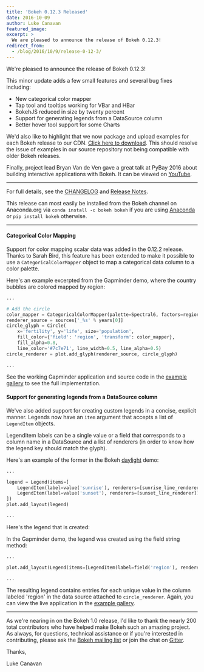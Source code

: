 ```yaml
---
title: 'Bokeh 0.12.3 Released'
date: 2016-10-09
author: Luke Canavan
featured_image:
excerpt: >
  We are pleased to announce the release of Bokeh 0.12.3!
redirect_from:
  - /blog/2016/10/9/release-0-12-3/
---
```


<style>
  .bk-root {
    height: unset !important;
  }
</style>

We're pleased to announce the release of Bokeh 0.12.3!

This minor update adds a few small features and several bug fixes including:

* New categorical color mapper
* Tap tool and tooltips working for VBar and HBar
* BokehJS reduced in size by twenty percent
* Support for generating legends from a DataSource column
* Better hover tool support for some Charts

We'd also like to highlight that we now package and upload examples for each
Bokeh release to our CDN.
[Click here to download](https://cdn.bokeh.org/bokeh/examples/examples-0.12.3.zip).
This should resolve the issue of examples in our source repository not being
compatible with older Bokeh releases.

Finally, project lead Bryan Van de Ven gave a great talk at PyBay 2016 about
building interactive applications with Bokeh. It can be viewed on
[YouTube](https://youtu.be/xqwCxuEBpxk?list=PL85KuAjbN_gtGn4v1ELSWJlTFZF_5Ciog).

-----

For full details, see the [CHANGELOG](https://github.com/bokeh/bokeh/blob/0.12.3/CHANGELOG)
and [Release Notes](https://docs.bokeh.org/en/latest/docs/releases/0.12.3.html).

This release can most easily be installed from the Bokeh channel on Anaconda.org via
``conda install -c bokeh bokeh`` if you are using [Anaconda](https://www.anaconda.com/downloads)
or ``pip install bokeh`` otherwise.

-----

#### Categorical Color Mapping

Support for color mapping scalar data was added in the 0.12.2 release. Thanks
to Sarah Bird, this feature has been extended to make it possible to use a
``CategoricalColorMapper`` object to map a categorical data column to a color
palette.

Here's an example excerpted from the Gapminder demo, where the country bubbles
are colored mapped by region:

```python
...

# Add the circle
color_mapper = CategoricalColorMapper(palette=Spectral6, factors=regions_list)
renderer_source = sources['_%s' % years[0]]
circle_glyph = Circle(
    x='fertility', y='life', size='population',
    fill_color={'field': 'region', 'transform': color_mapper},
    fill_alpha=0.8,
    line_color='#7c7e71', line_width=0.5, line_alpha=0.5)
circle_renderer = plot.add_glyph(renderer_source, circle_glyph)

...
```

See the working Gapminder application and source code in the
[example gallery](https://docs.bokeh.org/en/latest/docs/gallery.html)
to see the full implementation.

#### Support for generating legends from a DataSource column

We've also added support for creating custom legends in a concise, explicit
manner. Legends now have an ``item`` argument that accepts a list of ``LegendItem``
objects.

LegendItem labels can be a single value or a field that corresponds to a
column name in a DataSource and a list of renderers (in order to know how
the legend key should match the glyph).

Here's an example of the former in the Bokeh
[daylight](https://github.com/bokeh/bokeh/blob/master/examples/models/daylight.py)
demo:

```python
...

legend = Legend(items=[
    LegendItem(label=value('sunrise'), renderers=[sunrise_line_renderer]),
    LegendItem(label=value('sunset'), renderers=[sunset_line_renderer])
])
plot.add_layout(legend)

...
```

Here's the legend that is created:

<div class="bk-root">
    <script
        src="/js/release-0-12-3/daylight.js"
        id="b9644c90-fa68-4f87-b313-e3f2be6c58b6"
        data-bokeh-model-id="d15de92c-053d-416b-831a-4b9f44c0e32a"
        data-bokeh-doc-id="20524ce4-0390-4b31-84c3-741ec1eef5ed"
    ></script>
</div>

In the Gapminder demo, the legend was created using the field string method:

```python
...

plot.add_layout(Legend(items=[LegendItem(label=field('region'), renderers=[circle_renderer])]))

...
```

The resulting legend contains entries for each unique value in the column
labeled 'region' in the data source attached to ``circle_renderer``. Again,
you can view the live application in the
[example gallery](https://docs.bokeh.org/en/latest/docs/gallery.html).

-----

As we're nearing in on the Bokeh 1.0 release, I'd like to thank the nearly 200
total contributors who have helped make Bokeh such an amazing project. As
always, for questions, technical assistance or if you're interested in
contributing, please ask the
[Bokeh mailing list](https://groups.google.com/a/anaconda.com/forum/#!forum/bokeh)
or join the chat on [Gitter](https://gitter.im/bokeh/bokeh).

Thanks,

Luke Canavan
